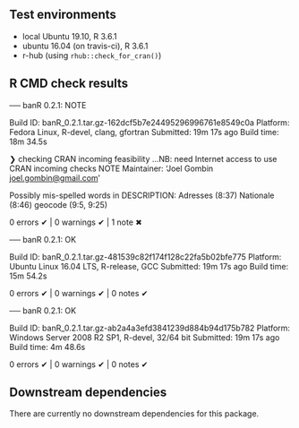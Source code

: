 ## Test environments
* local Ubuntu 19.10, R 3.6.1
* ubuntu 16.04 (on travis-ci), R 3.6.1
* r-hub (using `rhub::check_for_cran()`)

## R CMD check results

── banR 0.2.1: NOTE

  Build ID:   banR_0.2.1.tar.gz-162dcf5b7e24495296996761e8549c0a
  Platform:   Fedora Linux, R-devel, clang, gfortran
  Submitted:  19m 17s ago
  Build time: 18m 34.5s

❯ checking CRAN incoming feasibility ...NB: need Internet access to use CRAN incoming checks
   NOTE
  Maintainer: ‘Joel Gombin <joel.gombin@gmail.com>’
  
  Possibly mis-spelled words in DESCRIPTION:
    Adresses (8:37)
    Nationale (8:46)
    geocode (9:5, 9:25)

0 errors ✔ | 0 warnings ✔ | 1 note ✖

── banR 0.2.1: OK

  Build ID:   banR_0.2.1.tar.gz-481539c82f174f128c22fa5b02bfe775
  Platform:   Ubuntu Linux 16.04 LTS, R-release, GCC
  Submitted:  19m 17s ago
  Build time: 15m 54.2s

0 errors ✔ | 0 warnings ✔ | 0 notes ✔

── banR 0.2.1: OK

  Build ID:   banR_0.2.1.tar.gz-ab2a4a3efd3841239d884b94d175b782
  Platform:   Windows Server 2008 R2 SP1, R-devel, 32/64 bit
  Submitted:  19m 17s ago
  Build time: 4m 48.6s

0 errors ✔ | 0 warnings ✔ | 0 notes ✔

## Downstream dependencies

There are currently no downstream dependencies for this package. 